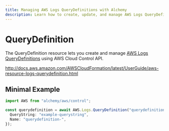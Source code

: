 ```yaml
---
title: Managing AWS Logs QueryDefinitions with Alchemy
description: Learn how to create, update, and manage AWS Logs QueryDefinitions using Alchemy Cloud Control.
---
```


# QueryDefinition

The QueryDefinition resource lets you create and manage [AWS Logs QueryDefinitions](https://docs.aws.amazon.com/logs/latest/userguide/) using AWS Cloud Control API.

http://docs.aws.amazon.com/AWSCloudFormation/latest/UserGuide/aws-resource-logs-querydefinition.html

## Minimal Example

```ts
import AWS from "alchemy/aws/control";

const querydefinition = await AWS.Logs.QueryDefinition("querydefinition-example", {
  QueryString: "example-querystring",
  Name: "querydefinition-",
});
```

